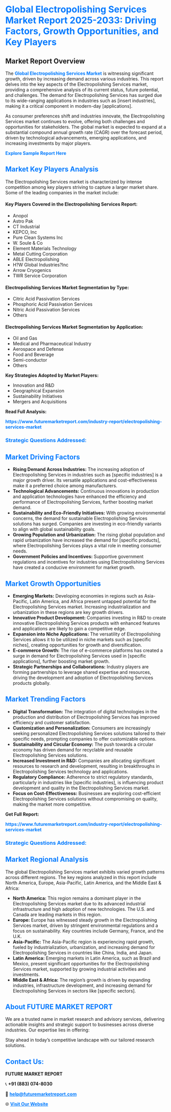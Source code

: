<h1 style="color: #007BFF;">Global Electropolishing Services Market Report 2025-2033: Driving Factors, Growth Opportunities, and Key Players</h1>

<section id="overview">
<h2>Market Report Overview</h2>
<p>The <a href="https://www.futuremarketreport.com/industry-report/electropolishing-services-market" style="color: #007BFF; text-decoration: none;"><strong>Global Electropolishing Services Market</strong></a> is witnessing significant growth, driven by increasing demand across various industries. This report delves into the key aspects of the Electropolishing Services market, providing a comprehensive analysis of its current status, future potential, and challenges. The demand for Electropolishing Services has surged due to its wide-ranging applications in industries such as [insert industries], making it a critical component in modern-day [applications].</p>
<p>As consumer preferences shift and industries innovate, the Electropolishing Services market continues to evolve, offering both challenges and opportunities for stakeholders. The global market is expected to expand at a substantial compound annual growth rate (CAGR) over the forecast period, driven by technological advancements, emerging applications, and increasing investments by major players.</p>
</section>

<section id="overview">
<p><a href="https://www.futuremarketreport.com/request-sample/reportId=37685" style="color: #007BFF; text-decoration: none;"><strong>Explore Sample Report Here</strong></a></p>
</section>

<section id="key-players">
<h2 style="color: #007BFF;">Market Key Players Analysis</h2>
<p>The Electropolishing Services market is characterized by intense competition among key players striving to capture a larger market share. Some of the leading companies in the market include:</p>
<h4>Key Players Covered in the Electropolishing Services Report:</h4>
<ul><li>Anopol</li><li>Astro Pak</li><li>CT Industrial</li><li>KEPCO, Inc</li><li>Pure Clean Systems Inc</li><li>W. Soule &amp; Co</li><li>Element Materials Technology</li><li>Metal Cutting Corporation</li><li>ABLE Electropolishing</li><li>H?W Global Industries?Inc</li><li>Arrow Cryogenics</li><li>TWR Service Corporation</li></ul>
<h4>Electropolishing Services Market Segmentation by Type:</h4>
<ul><li>Citric Acid Passivation Services</li><li>Phosphoric Acid Passivation Services</li><li>Nitric Acid Passivation Services</li><li>Others</li></ul>

<h4>Electropolishing Services Market Segmentation by Application:</h4>
<ul><li>Oil and Gas</li><li>Medical and Pharmaceutical Industry</li><li>Aerospace and Defense</li><li>Food and Beverage</li><li>Semi-conductor</li><li>Others</li></ul>
<p><strong>Key Strategies Adopted by Market Players:</strong></p>
<ul>
<li>Innovation and R&D</li>
<li>Geographical Expansion</li>
<li>Sustainability Initiatives</li>
<li>Mergers and Acquisitions</li>
</ul>
</section>

<section>
<p><strong>Read Full Analysis: </strong></p><a href="https://www.futuremarketreport.com/industry-report/electropolishing-services-market" style="color: #007BFF; text-decoration: none;"><strong>https://www.futuremarketreport.com/industry-report/electropolishing-services-market</strong></a>
<h3 style="color: #007BFF;">Strategic Questions Addressed:</h3>
</section>

<section id="driving-factors">
<h2 style="color: #007BFF;">Market Driving Factors</h2>
<ul>
<li><strong>Rising Demand Across Industries:</strong> The increasing adoption of Electropolishing Services in industries such as [specific industries] is a major growth driver. Its versatile applications and cost-effectiveness make it a preferred choice among manufacturers.</li>
<li><strong>Technological Advancements:</strong> Continuous innovations in production and application technologies have enhanced the efficiency and performance of Electropolishing Services, further boosting market demand.</li>
<li><strong>Sustainability and Eco-Friendly Initiatives:</strong> With growing environmental concerns, the demand for sustainable Electropolishing Services solutions has surged. Companies are investing in eco-friendly variants to align with global sustainability goals.</li>
<li><strong>Growing Population and Urbanization:</strong> The rising global population and rapid urbanization have increased the demand for [specific products], where Electropolishing Services plays a vital role in meeting consumer needs.</li>
<li><strong>Government Policies and Incentives:</strong> Supportive government regulations and incentives for industries using Electropolishing Services have created a conducive environment for market growth.</li>
</ul>
</section>

<section id="growth-opportunities">
<h2 style="color: #007BFF;">Market Growth Opportunities</h2>
<ul>
<li><strong>Emerging Markets:</strong> Developing economies in regions such as Asia-Pacific, Latin America, and Africa present untapped potential for the Electropolishing Services market. Increasing industrialization and urbanization in these regions are key growth drivers.</li>
<li><strong>Innovative Product Development:</strong> Companies investing in R&D to create innovative Electropolishing Services products with enhanced features and applications are likely to gain a competitive edge.</li>
<li><strong>Expansion into Niche Applications:</strong> The versatility of Electropolishing Services allows it to be utilized in niche markets such as [specific niches], creating opportunities for growth and diversification.</li>
<li><strong>E-commerce Growth:</strong> The rise of e-commerce platforms has created a surge in demand for Electropolishing Services used in [specific applications], further boosting market growth.</li>
<li><strong>Strategic Partnerships and Collaborations:</strong> Industry players are forming partnerships to leverage shared expertise and resources, driving the development and adoption of Electropolishing Services products globally.</li>
</ul>
</section>

<section id="trending-factors">
<h2 style="color: #007BFF;">Market Trending Factors</h2>
<ul>
<li><strong>Digital Transformation:</strong> The integration of digital technologies in the production and distribution of Electropolishing Services has improved efficiency and customer satisfaction.</li>
<li><strong>Customization and Personalization:</strong> Consumers are increasingly seeking personalized Electropolishing Services solutions tailored to their specific needs, prompting companies to offer customizable options.</li>
<li><strong>Sustainability and Circular Economy:</strong> The push towards a circular economy has driven demand for recyclable and reusable Electropolishing Services solutions.</li>
<li><strong>Increased Investment in R&D:</strong> Companies are allocating significant resources to research and development, resulting in breakthroughs in Electropolishing Services technology and applications.</li>
<li><strong>Regulatory Compliance:</strong> Adherence to strict regulatory standards, particularly in industries like [specific industries], is influencing product development and quality in the Electropolishing Services market.</li>
<li><strong>Focus on Cost-Effectiveness:</strong> Businesses are exploring cost-efficient Electropolishing Services solutions without compromising on quality, making the market more competitive.</li>
</ul>
</section>

<section>
<p><strong>Get Full Report: </strong></p><a href="https://www.futuremarketreport.com/industry-report/electropolishing-services-market" style="color: #007BFF; text-decoration: none;"><strong>https://www.futuremarketreport.com/industry-report/electropolishing-services-market</strong></a>
<h3 style="color: #007BFF;">Strategic Questions Addressed:</h3>
</section>


<section id="regional-analysis">
<h2 style="color: #007BFF;">Market Regional Analysis</h2>
<p>The global Electropolishing Services market exhibits varied growth patterns across different regions. The key regions analyzed in this report include North America, Europe, Asia-Pacific, Latin America, and the Middle East & Africa:</p>
<ul>
<li><strong>North America:</strong> This region remains a dominant player in the Electropolishing Services market due to its advanced industrial infrastructure and high adoption of new technologies. The U.S. and Canada are leading markets in this region.</li>
<li><strong>Europe:</strong> Europe has witnessed steady growth in the Electropolishing Services market, driven by stringent environmental regulations and a focus on sustainability. Key countries include Germany, France, and the U.K.</li>
<li><strong>Asia-Pacific:</strong> The Asia-Pacific region is experiencing rapid growth, fueled by industrialization, urbanization, and increasing demand for Electropolishing Services in countries like China, India, and Japan.</li>
<li><strong>Latin America:</strong> Emerging markets in Latin America, such as Brazil and Mexico, present significant opportunities for the Electropolishing Services market, supported by growing industrial activities and investments.</li>
<li><strong>Middle East & Africa:</strong> The region’s growth is driven by expanding industries, infrastructure development, and increasing demand for Electropolishing Services in sectors like [specific sectors].</li>
</ul>
</section>

<footer>
<h2 style="color: #007BFF;">About FUTURE MARKET REPORT</h2>
<p>We are a trusted name in market research and advisory services, delivering actionable insights and strategic support to businesses across diverse industries. Our expertise lies in offering:</p>

<p>Stay ahead in today’s competitive landscape with our tailored research solutions.</p>

<h2 style="color: #007BFF;">Contact Us:</h2>
<p><strong>FUTURE MARKET REPORT</strong></p>
<p>📞 <strong>+91 (883) 074-8030</strong></p>
<p>📧 <strong><a href="mailto:help@futuremarketreport.com" style="color: #007BFF;">help@futuremarketreport.com</a></strong></p>
<p>🌐 <strong><a href="https://www.futuremarketreport.com/" style="color: #007BFF;">Visit Our Website</a></strong></p>
</footer>